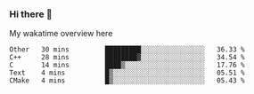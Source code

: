 ### Hi there 👋

<!--
**Jassy930/Jassy930** is a ✨ _special_ ✨ repository because its `README.md` (this file) appears on your GitHub profile.

Here are some ideas to get you started:

- 🔭 I’m currently working on ...
- 🌱 I’m currently learning ...
- 👯 I’m looking to collaborate on ...
- 🤔 I’m looking for help with ...
- 💬 Ask me about ...
- 📫 How to reach me: ...
- 😄 Pronouns: ...
- ⚡ Fun fact: ...
-->

My wakatime overview here
<!--START_SECTION:waka-->
```text
Other   30 mins         █████████░░░░░░░░░░░░░░░░   36.33 % 
C++     28 mins         ████████▓░░░░░░░░░░░░░░░░   34.54 % 
C       14 mins         ████▒░░░░░░░░░░░░░░░░░░░░   17.76 % 
Text    4 mins          █▒░░░░░░░░░░░░░░░░░░░░░░░   05.51 % 
CMake   4 mins          █▒░░░░░░░░░░░░░░░░░░░░░░░   05.43 % 
```
<!--END_SECTION:waka-->
